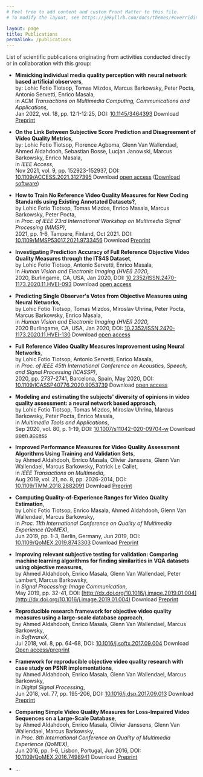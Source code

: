 ```yaml
---
# Feel free to add content and custom Front Matter to this file.
# To modify the layout, see https://jekyllrb.com/docs/themes/#overriding-theme-defaults

layout: page
title: Publications
permalink: /publications
---
```


[//]: # (COMMENT: to add newline, add 2 spaces at the end of the line)


List of scientific publications originating from activities conducted directly or in collaboration with this group:

* **Mimicking individual media quality perception with neural network based artificial observers**,  
by: Lohic Fotio Tiotsop, Tomas Mizdos, Marcus Barkowsky, Peter Pocta, Antonio Servetti, Enrico Masala,  
in *ACM Transactions on Multimedia Computing, Communications and Applications*,  
Jan 2022, vol. 18, pp. 12:1-12:25, DOI: [10.1145/3464393](http://dx.doi.org/10.1145/3464393) Download [Preprint](https://iris.polito.it/handle/11583/2909256)

* **On the Link Between Subjective Score Prediction and Disagreement of Video Quality Metrics**,  
by: Lohic Fotio Tiotsop, Florence Agboma, Glenn Van Wallendael, Ahmed Aldahdooh, Sebastian Bosse, Lucjan Janowski, Marcus Barkowsky, Enrico Masala,  
in *IEEE Access*,  
Nov 2021, vol. 9, pp. 152923-152937, DOI: [10.1109/ACCESS.2021.3127395](http://dx.doi.org/10.1109/ACCESS.2021.3127395) Download [open access](http://dx.doi.org/10.1109/ACCESS.2021.3127395)  ([Download software]({{site.baseurl}}/software/IEEE_Access_source_code_paper_DOI_10.1109_ACCESS.2021.3127395.zip))

* **How to Train No Reference Video Quality Measures for New Coding Standards using Existing Annotated Datasets?**,  
by Lohic Fotio Tiotsop, Tomas Mizdos, Enrico Masala, Marcus Barkowsky, Peter Pocta,  
in *Proc. of IEEE 23rd International Workshop on Multimedia Signal Processing (MMSP)*,  
2021, pp. 1-6, Tampere, Finland, Oct 2021. DOI: [10.1109/MMSP53017.2021.9733456](http://dx.doi.org/10.1109/MMSP53017.2021.9733456) Download [Preprint](http://hdl.handle.net/11583/2924852)

*  **Investigating Prediction Accuracy of Full Reference Objective Video Quality Measures through the ITS4S Dataset**,  
by Lohic Fotio Tiotsop, Antonio Servetti, Enrico Masala,  
in *Human Vision and Electronic Imaging (HVEI) 2020*,  
2020, Burlingame, CA, USA, Jan 2020, DOI: [10.2352/ISSN.2470-1173.2020.11.HVEI-093](http://dx.doi.org/10.2352/ISSN.2470-1173.2020.11.HVEI-093) Download [open access](https://www.ingentaconnect.com/contentone/ist/ei/pre-prints/content-ei2020-hvei-093)

* **Predicting Single Observer's Votes from Objective Measures using Neural Networks**,  
by Lohic Fotio Tiotsop, Tomas Mizdos, Miroslav Uhrina, Peter Pocta, Marcus Barkowsky, Enrico Masala,  
in *Human Vision and Electronic Imaging (HVEI) 2020*,  
2020 Burlingame, CA, USA, Jan 2020, DOI: [10.2352/ISSN.2470-1173.2020.11.HVEI-130](http://dx.doi.org/10.2352%2FISSN.2470-1173.2020.11.HVEI-130) Download [open access](https://www.ingentaconnect.com/content/ist/ei/pre-prints/content-ei2020-hvei-130
)

* **Full Reference Video Quality Measures Improvement using Neural Networks**,  
by Lohic Fotio Tiotsop, Antonio Servetti, Enrico Masala,  
in *Proc. of IEEE 45th International Conference on Acoustics, Speech, and Signal Processing (ICASSP)*,  
2020, pp. 2737-2741, Barcelona, Spain, May 2020, DOI: [10.1109/ICASSP40776.2020.9053739](http://dx.doi.org/10.1109/ICASSP40776.2020.9053739) Download [open access](http://hdl.handle.net/11583/2840345)


* **Modeling and estimating the subjects' diversity of opinions in video quality assessment: a neural network based approach**,  
by Lohic Fotio Tiotsop, Tomas Mizdos, Miroslav Uhrina, Marcus Barkowsky, Peter Pocta, Enrico Masala,  
in *Multimedia Tools and Applications*,  
Sep 2020, vol. 80, p. 1-19, DOI: [10.1007/s11042-020-09704-w](http://dx.doi.org/10.1007/s11042-020-09704-w) Download [open access](http://dx.doi.org/10.1007/s11042-020-09704-w)

* **Improved Performance Measures for Video Quality Assessment Algorithms Using Training and Validation Sets**,  
by Ahmed Aldahdooh, Enrico Masala, Olivier Janssens, Glenn Van Wallendael, Marcus Barkowsky, Patrick Le Callet,  
in *IEEE Transactions on Multimedia*,  
Aug 2019, vol. 21, no. 8, pp. 2026-2014, DOI: [10.1109/TMM.2018.2882091](http://dx.doi.org/10.1109/TMM.2018.2882091) Download [Preprint](http://hdl.handle.net/11583/2781792)

* **Computing Quality-of-Experience Ranges for Video Quality Estimation**,  
by Lohic Fotio Tiotsop, Enrico Masala, Ahmed Aldahdooh, Glenn Van Wallendael, Marcus Barkowsky,  
in *Proc. 11th International Conference on Quality of Multimedia Experience (QoMEX)*,  
Jun 2019, pp. 1-3, Berlin, Germany, Jun 2019, DOI: [10.1109/QoMEX.2019.8743303](http://dx.doi.org/10.1109/QoMEX.2019.8743303) Download [Preprint](http://hdl.handle.net/11583/2749793)

* **Improving relevant subjective testing for validation: Comparing machine learning algorithms for finding similarities in VQA datasets using objective measures**,  
by Ahmed Aldahdooh, Enrico Masala, Glenn Van Wallendael, Peter Lambert, Marcus Barkowsky,  
in *Signal Processing: Image Communication*,  
May 2019, pp. 32-41, DOI: [http://dx.doi.org/10.1016/j.image.2019.01.004](http://dx.doi.org/10.1016/j.image.2019.01.004) Download [Preprint](http://hdl.handle.net/11583/2781812)

* **Reproducible research framework for objective video quality measures using a large-scale database approach**,  
by Ahmed Aldahdooh, Enrico Masala, Glenn Van Wallendael, Marcus Barkowsky,  
in *SoftwareX*,  
Jul 2018, vol. 8, pp. 64-68, DOI: [10.1016/j.softx.2017.09.004](http://dx.doi.org/10.1016/j.softx.2017.09.004) Download [Open access/preprint](http://hdl.handle.net/11583/2694630)

* **Framework for reproducible objective video quality research with case study on PSNR implementations**,  
by Ahmed Aldahdooh, Enrico Masala, Glenn Van Wallendael, Marcus Barkowsky,  
in *Digital Signal Processing*,  
Jun 2018, vol. 77, pp. 195-206, DOI: [10.1016/j.dsp.2017.09.013](http://dx.doi.org/10.1016/j.dsp.2017.09.013) Download [Preprint](http://hdl.handle.net/11583/2689456)

* **Comparing Simple Video Quality Measures for Loss-Impaired Video Sequences on a Large-Scale Database**,  
by Ahmed Aldahdooh, Enrico Masala, Olivier Janssens, Glenn Van Wallendael, Marcus Barkowsky,  
in *Proc. 8th International Conference on Quality of Multimedia Experience (QoMEX)*,  
Jun 2016, pp. 1-6, Lisbon, Portugal, Jun 2016, DOI: [10.1109/QoMEX.2016.7498941](http://dx.doi.org/10.1109/QoMEX.2016.7498941) Download [Preprint](http://hdl.handle.net/11583/2658038)

* ...


